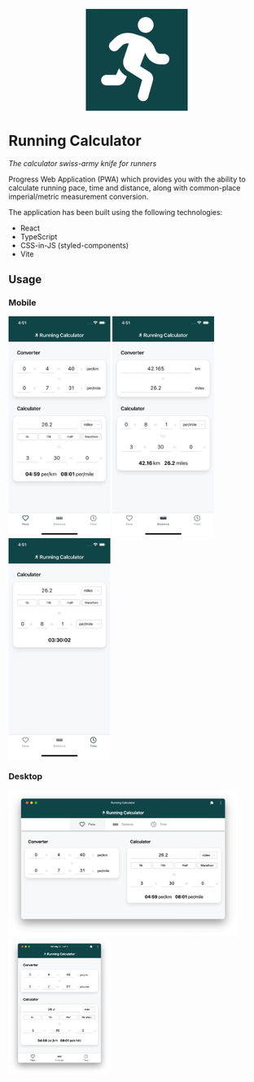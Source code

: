 <p align="center"><a href="https://eddmann.com/running-calculator/"><img src="public/app-icon.png" width="200px" /></a></p>

# Running Calculator

_The calculator swiss-army knife for runners_

Progress Web Application (PWA) which provides you with the ability to calculate running pace, time and distance, along with common-place imperial/metric measurement conversion.

The application has been built using the following technologies:

- React
- TypeScript
- CSS-in-JS (styled-components)
- Vite

## Usage

### Mobile

<img src="public/screenshots/ios-pace.png" width="200px" /> <img src="public/screenshots/ios-distance.png"  width="200px" /> <img src="public/screenshots/ios-time.png" width="200px" />

### Desktop

<img src="public/screenshots/desktop-wide-pace.png" width="450px"> <img src="public/screenshots/desktop-narrow-pace.png" width="200px">
